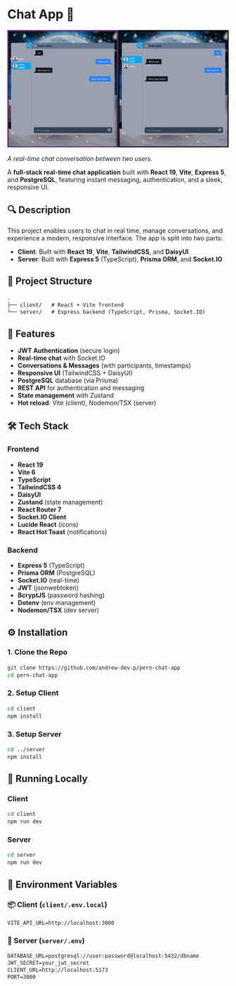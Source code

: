 # Chat App 💬

![Chat App Screenshot](./chatting.png)

*A real-time chat conversation between two users.*

A **full-stack real-time chat application** built with **React 19**, **Vite**, **Express 5**, and **PostgreSQL**, featuring instant messaging, authentication, and a sleek, responsive UI.

## 🔍 Description

This project enables users to chat in real time, manage conversations, and experience a modern, responsive interface. The app is split into two parts:

- **Client**: Built with **React 19**, **Vite**, **TailwindCSS**, and **DaisyUI**
- **Server**: Built with **Express 5** (TypeScript), **Prisma ORM**, and **Socket.IO**

## 📁 Project Structure

```
.
├── client/   # React + Vite frontend
└── server/   # Express backend (TypeScript, Prisma, Socket.IO)
```

## 🚀 Features

- **JWT Authentication** (secure login)
- **Real-time chat** with Socket.IO
- **Conversations & Messages** (with participants, timestamps)
- **Responsive UI** (TailwindCSS + DaisyUI)
- **PostgreSQL** database (via Prisma)
- **REST API** for authentication and messaging
- **State management** with Zustand
- **Hot reload**: Vite (client), Nodemon/TSX (server)

## 🛠️ Tech Stack

### Frontend

- **React 19**
- **Vite 6**
- **TypeScript**
- **TailwindCSS 4**
- **DaisyUI**
- **Zustand** (state management)
- **React Router 7**
- **Socket.IO Client**
- **Lucide React** (icons)
- **React Hot Toast** (notifications)

### Backend

- **Express 5** (TypeScript)
- **Prisma ORM** (PostgreSQL)
- **Socket.IO** (real-time)
- **JWT** (jsonwebtoken)
- **BcryptJS** (password hashing)
- **Dotenv** (env management)
- **Nodemon/TSX** (dev server)

## ⚙️ Installation

### 1. Clone the Repo

```bash
git clone https://github.com/andrew-dev-p/pern-chat-app
cd pern-chat-app
```

### 2. Setup Client

```bash
cd client
npm install
```

### 3. Setup Server

```bash
cd ../server
npm install
```

## 🧪 Running Locally

### Client

```bash
cd client
npm run dev
```

### Server

```bash
cd server
npm run dev
```

## 🔐 Environment Variables

### 📦 Client (`client/.env.local`)

```env
VITE_API_URL=http://localhost:3000
```

### 🔧 Server (`server/.env`)

```env
DATABASE_URL=postgresql://user:password@localhost:5432/dbname
JWT_SECRET=your_jwt_secret
CLIENT_URL=http://localhost:5173
PORT=3000
```